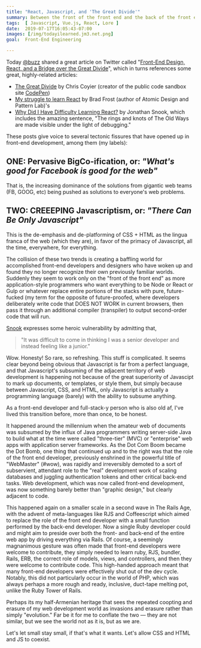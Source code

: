 ```yaml
---
title: "React, Javascript, and 'The Great Divide'"
summary: Between the front of the front end and the back of the front end
tags:  [ Javascript, Vue.js, React, Lore ]
date:  2019-07-17T16:05:43-07:00
images: [/img/todayilearned.jm3.net.png]
goal:  Front-End Engineering

---
```


Today [@buzz][buzz] shared a great article on Twitter called
"[Front-End Design, React, and a Bridge over the Great
Divide][via-buzz]", which in turns references some great, highly-related
articles:

* [The Great Divide][great-divide] by Chris Coyier (creator of the 
  public code sandbox site [CodePen][codepen])
* [My struggle to learn React][mein-kampf] by Brad Frost 
  (author of Atomic Design and Pattern Lab)'s 
* [Why Did I Have Difficulty Learning React?][snook] by Jonathan Snook,
  which includes the amazing sentence, "The rings and knots of The Old
  Ways are made visible under the light of debugging."

These posts give voice to several tectonic fissures that have opened up
in front-end development, among them (my labels):

## ONE: Pervasive BigCo-ification, or: _"What's good for Facebook is good for the web"_

That is, the increasing dominance of the solutions from gigantic web
teams (FB, GOOG, etc) being pushed as solutions to everyone's web
problems.

## TWO: CREEEPING Javascriptism, or: _"There Can Be Only Javascript"_

This is the de-emphasis and de-platforming of CSS + HTML as the lingua
franca of the web (which they are), in favor of the primacy of
Javascript, all the time, everywhere, for everything.

The collision of these two trends is creating a baffling world for
accomplished front-end developers and designers who have woken up and
found they no longer recognize their own previously familiar worlds.
Suddenly they seem to work only on the "front of the front end" as more
application-style programmers who want everything to be Node or React or
Gulp or whatever replace entire portions of the stacks with pure,
future-fucked (my term for the opposite of future-proofed, where
developers deliberately write code that DOES NOT WORK in current
browsers, then pass it through an additional compiler (transpiler) to
output second-order code that will run.

[Snook][snook] expresses some heroic vulnerability by admitting that,

> "It was difficult to come in thinking I was a senior developer and
instead feeling like a junior."

Wow. Honesty! So rare, so refreshing. This stuff is complicated. It
seems clear beyond being obvious that Javascript is far from a perfect
language, and that Javascript's subsuming of the adjacent territory of
web development is happening not because of the great superiority of
Javascipt to mark up documents, or templates, or style them, but simply
because between Javascript, CSS, and HTML, only Javascript is actually a
programming language (barely) with the ability to subsume anything.

As a front-end developer and full-stack-y person who is also old af,
I've lived this transition before, more than once, to be honest.

It happened around the millennium when the amateur web of documents was
subsumed by the influx of Java programmers writing server-side Java to
build what at the time were called "three-tier" (MVC) or "enterprise"
web apps with application server frameworks. As the Dot Com Boom became
the Dot Bomb, one thing that continued up and to the right was that the
role of the front end developer, previously enshrined in the powerful
title of "WebMaster" (#wow), was rapidly and irreversibly demoted to a
sort of subservient, attendant role to the "real" development work of
scaling databases and juggling authentication tokens and other critical
back-end tasks. Web development, which was now called front-end
development, was now something barely better than "graphic design," but
clearly adjacent to code.

This happened again on a smaller scale in a second wave in The Rails
Age, with the advent of meta-languages like RJS and Coffeescript which
aimed to replace the role of the front end developer with a small
function performed by the back-end developer. Now a single Ruby
developer could and might aim to preside over both the front- and
back-end of the entire web app by driving everything via Rails.
Of course, a seemingly magnanimous gesture was often made that front-end
developers were welcome to contribute, they simply needed to learn ruby,
RJS, bundler, Rails, ERB, the correct role of models, views, and
controllers, and then they were welcome to contribute code. This
high-handed approach meant that many front-end developers were
effectively shut out of the dev cycle. Notably, this did not
particularly occur in the world of PHP, which was always perhaps a more
rough and ready, inclusive, duct-tape melting pot, unlike the Ruby Tower
of Rails.

Perhaps its my half-Armenian heritage that sees the repeated coopting
and erasure of my web development world as invasions and erasure rather
than simply "evolution." Far be it for me to conflate the two — they are
not similar, but we see the world not as it is, but as we are.

Let's let small stay small, if that's what it wants. Let's allow CSS and
HTML and JS to coexist.

[buzz]: https://www.twitter.com/buzz
[codepen]: https://codepen.io/jm3
[snook]: https://snook.ca/archives/javascript/difficulty-with-react
[via-buzz]: http://bradfrost.com/blog/post/frontend-design-react-and-a-bridge-over-the-great-divide/
[great-divide]: https://css-tricks.com/the-great-divide/
[mein-kampf]: http://bradfrost.com/blog/post/my-struggle-to-learn-react/

[brad-gif]: http://bradfrost.com/wp-content/uploads/2016/02/frontend-design.gif

